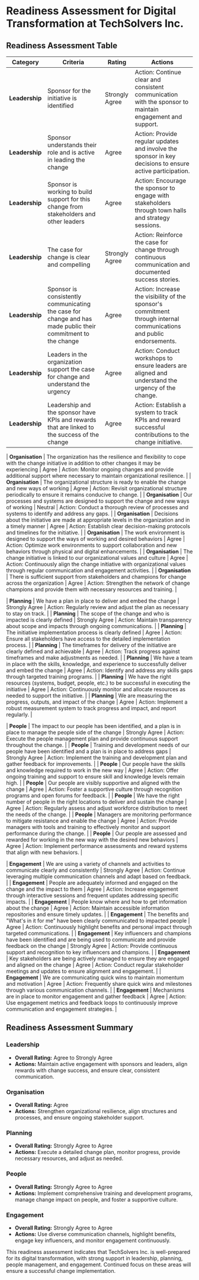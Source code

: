 # Readiness Assessment for Digital Transformation at TechSolvers Inc.

## Readiness Assessment Table

| **Category** | **Criteria** | **Rating** | **Actions** |
|--------------|--------------|------------|-------------|
| **Leadership** | Sponsor for the initiative is identified | Strongly Agree | Action: Continue clear and consistent communication with the sponsor to maintain engagement and support. |
| **Leadership** | Sponsor understands their role and is active in leading the change | Agree | Action: Provide regular updates and involve the sponsor in key decisions to ensure active participation. |
| **Leadership** | Sponsor is working to build support for this change from stakeholders and other leaders | Agree | Action: Encourage the sponsor to engage with stakeholders through town halls and strategy sessions. |
| **Leadership** | The case for change is clear and compelling | Strongly Agree | Action: Reinforce the case for change through continuous communication and documented success stories. |
| **Leadership** | Sponsor is consistently communicating the case for change and has made public their commitment to the change | Agree | Action: Increase the visibility of the sponsor's commitment through internal communications and public endorsements. |
| **Leadership** | Leaders in the organization support the case for change and understand the urgency | Agree | Action: Conduct workshops to ensure leaders are aligned and understand the urgency of the change. |
| **Leadership** | Leadership and the sponsor have KPIs and rewards that are linked to the success of the change | Agree | Action: Establish a system to track KPIs and reward successful contributions to the change initiative. |

| **Organisation** | The organization has the resilience and flexibility to cope with the change initiative in addition to other changes it may be experiencing | Agree | Action: Monitor ongoing changes and provide additional support where necessary to maintain organizational resilience. |
| **Organisation** | The organizational structure is ready to enable the change and new ways of working | Agree | Action: Revisit organizational structure periodically to ensure it remains conducive to change. |
| **Organisation** | Our processes and systems are designed to support the change and new ways of working | Neutral | Action: Conduct a thorough review of processes and systems to identify and address any gaps. |
| **Organisation** | Decisions about the initiative are made at appropriate levels in the organization and in a timely manner | Agree | Action: Establish clear decision-making protocols and timelines for the initiative. |
| **Organisation** | The work environment is designed to support the ways of working and desired behaviors | Agree | Action: Optimize work environments to support collaboration and new behaviors through physical and digital enhancements. |
| **Organisation** | The change initiative is linked to our organizational values and culture | Agree | Action: Continuously align the change initiative with organizational values through regular communication and engagement activities. |
| **Organisation** | There is sufficient support from stakeholders and champions for change across the organization | Agree | Action: Strengthen the network of change champions and provide them with necessary resources and training. |

| **Planning** | We have a plan in place to deliver and embed the change | Strongly Agree | Action: Regularly review and adjust the plan as necessary to stay on track. |
| **Planning** | The scope of the change and who is impacted is clearly defined | Strongly Agree | Action: Maintain transparency about scope and impacts through ongoing communications. |
| **Planning** | The initiative implementation process is clearly defined | Agree | Action: Ensure all stakeholders have access to the detailed implementation process. |
| **Planning** | The timeframes for delivery of the initiative are clearly defined and achievable | Agree | Action: Track progress against timeframes and make adjustments as needed. |
| **Planning** | We have a team in place with the skills, knowledge, and experience to successfully deliver and embed the change | Agree | Action: Identify and address any skills gaps through targeted training programs. |
| **Planning** | We have the right resources (systems, budget, people, etc.) to be successful in executing the initiative | Agree | Action: Continuously monitor and allocate resources as needed to support the initiative. |
| **Planning** | We are measuring the progress, outputs, and impact of the change | Agree | Action: Implement a robust measurement system to track progress and impact, and report regularly. |

| **People** | The impact to our people has been identified, and a plan is in place to manage the people side of the change | Strongly Agree | Action: Execute the people management plan and provide continuous support throughout the change. |
| **People** | Training and development needs of our people have been identified and a plan is in place to address gaps | Strongly Agree | Action: Implement the training and development plan and gather feedback for improvements. |
| **People** | Our people have the skills and knowledge required to work in the new way | Agree | Action: Offer ongoing training and support to ensure skill and knowledge levels remain high. |
| **People** | Our people are visibly supportive and aligned with the change | Agree | Action: Foster a supportive culture through recognition programs and open forums for feedback. |
| **People** | We have the right number of people in the right locations to deliver and sustain the change | Agree | Action: Regularly assess and adjust workforce distribution to meet the needs of the change. |
| **People** | Managers are monitoring performance to mitigate resistance and enable the change | Agree | Action: Provide managers with tools and training to effectively monitor and support performance during the change. |
| **People** | Our people are assessed and rewarded for working in the new way with the desired new behaviors | Agree | Action: Implement performance assessments and reward systems that align with new behaviors. |

| **Engagement** | We are using a variety of channels and activities to communicate clearly and consistently | Strongly Agree | Action: Continue leveraging multiple communication channels and adapt based on feedback. |
| **Engagement** | People are adequately informed and engaged on the change and the impact to them | Agree | Action: Increase engagement through interactive sessions and frequent updates addressing specific impacts. |
| **Engagement** | People know where and how to get information about the change | Agree | Action: Maintain accessible information repositories and ensure timely updates. |
| **Engagement** | The benefits and "What's in it for me" have been clearly communicated to impacted people | Agree | Action: Continuously highlight benefits and personal impact through targeted communications. |
| **Engagement** | Key influencers and champions have been identified and are being used to communicate and provide feedback on the change | Strongly Agree | Action: Provide continuous support and recognition to key influencers and champions. |
| **Engagement** | Key stakeholders are being actively managed to ensure they are engaged and aligned on the change | Agree | Action: Conduct regular stakeholder meetings and updates to ensure alignment and engagement. |
| **Engagement** | We are communicating quick wins to maintain momentum and motivation | Agree | Action: Frequently share quick wins and milestones through various communication channels. |
| **Engagement** | Mechanisms are in place to monitor engagement and gather feedback | Agree | Action: Use engagement metrics and feedback loops to continuously improve communication and engagement strategies. |

## Readiness Assessment Summary

### Leadership
- **Overall Rating:** Agree to Strongly Agree
- **Actions:** Maintain active engagement with sponsors and leaders, align rewards with change success, and ensure clear, consistent communication.

### Organisation
- **Overall Rating:** Agree
- **Actions:** Strengthen organizational resilience, align structures and processes, and ensure ongoing stakeholder support.

### Planning
- **Overall Rating:** Strongly Agree to Agree
- **Actions:** Execute a detailed change plan, monitor progress, provide necessary resources, and adjust as needed.

### People
- **Overall Rating:** Strongly Agree to Agree
- **Actions:** Implement comprehensive training and development programs, manage change impact on people, and foster a supportive culture.

### Engagement
- **Overall Rating:** Strongly Agree to Agree
- **Actions:** Use diverse communication channels, highlight benefits, engage key influencers, and monitor engagement continuously.

This readiness assessment indicates that TechSolvers Inc. is well-prepared for its digital transformation, with strong support in leadership, planning, people management, and engagement. Continued focus on these areas will ensure a successful change implementation.